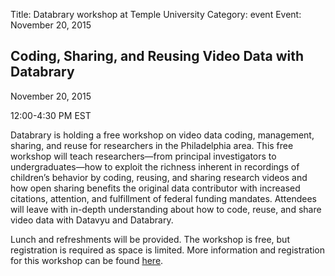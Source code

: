 Title: Databrary workshop at Temple University Category: event Event: November 20, 2015

## Coding, Sharing, and Reusing Video Data with Databrary

November 20, 2015

12:00-4:30 PM EST

Databrary is holding a free workshop on video data coding, management, sharing, and reuse for researchers in the Philadelphia area. 
This free workshop will teach researchers—from principal investigators to undergraduates—how to exploit the richness inherent in 
recordings of children’s behavior by coding, reusing, and sharing research videos and how open sharing benefits the original data contributor with increased citations, attention, and fulfillment of federal funding mandates.
Attendees will leave with in-depth understanding about how to code, reuse, and share video data with Datavyu and Databrary.

Lunch and refreshments will be provided. 
The workshop is free, but registration is required as space is limited. 
More information and registration for this workshop can be found [here](http://goo.gl/forms/VaKLZCU5WT).
